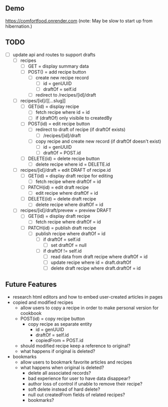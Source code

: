 ## Demo
https://comfortfood.onrender.com
(note: May be slow to start up from hibernation.)

## TODO
- [ ] update api and routes to support drafts
    - [ ] recipes
        - [ ] GET = display summary data
        - [ ] POST() = add recipe button
            - [ ] create new recipe record
                - [ ] id = genUUID
                - [ ] draftOf = self.id
            - [ ] redirect to /recipes/[id]/draft
    - [ ] recipes/[id]/[[...slug]]
        - [ ] GET(id) = display recipe
            - [ ] fetch recipe where id = id
            - [ ] if (draftOf) only visibile to createdBy
        - [ ] POST(id) = edit recipe button
            - [ ] redirect to draft of recipe (if draftOf exists)
                - [ ] /recipes/[id]/draft
            - [ ] copy recipe and create new record (if draftOf doesn't exist)
                - [ ] id = genUUID
                - [ ] draftOf = POST.id
        - [ ] DELETE(id) = delete recipe button
            - [ ] delete recipe where id = DELETE.id
    - [ ] recipes/[id]/draft = edit DRAFT of recipe.id
        - [ ] GET(id) = display draft recipe for editing
            - [ ] fetch recipe where draftOf = id
        - [ ] PATCH(id) = edit draft recipe
            - [ ] edit recipe where draftOf = id
        - [ ] DELETE(id) = delete draft recipe
            - [ ] delete recipe where draftOf = id
    - [ ] recipes/[id]/draft/prevew = preview DRAFT
        - [ ] GET(id) = display draft recipe
            - [ ] fetch recipe where draftOf = id
        - [ ] PATCH(id) = publish draft recipe
            - [ ] publish recipe where draftOf = id
                - [ ] if draftOf = self.id
                    - [ ] set draftOf = null
                - [ ] if draftOf != self.id
                    - [ ] read data from draft recipe where draftOf = id
                    - [ ] update recipe where id = draft.draftOf
                    - [ ] delete draft recipe where draft.draftOf = id

## Future Features
- research html editors and how to embed user-created articles in pages
- copied and modified recipes
    - allow users to copy a recipe in order to make personal version for cookbook
    - POST(id) = copy recipe button
        - copy recipe as separate entity
            - id = genUUID
            - draftOf = self.id
            - copiedFrom = POST.id
    - should modified recipe keep a reference to original?
    - what happens if original is deleted?
- bookmarks
    - allow users to bookmark favorite articles and recipes
    - what happens when original is deleted?
        - delete all associated records?
        - bad experience for user to have data disappear?
        - author loss of control if unable to remove their recipe?
        - soft delete instead of hard delete?
        - null out createdFrom fields of related recipes?
        - bookmarks?
